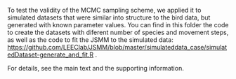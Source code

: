 To test the validity of the MCMC sampling scheme, we applied it to simulated datasets that were similar into structure to the bird data, but generated with known parameter values. You can find in this folder the code to create the datasets with diferent number of species and movement steps, as well as the code to fit the JSMM to the simulated data: https://github.com/LEEClab/JSMM/blob/master/simulateddata_case/simulatedDataset-generate_and_fit.R .

For details, see the main text and the supporting information.
